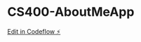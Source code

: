 # CS400-AboutMeApp

[Edit in Codeflow ⚡️](https://stackblitz.com/~/github.com/philbadcode/CS400-AboutMeApp)